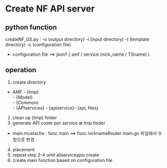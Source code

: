 # Create NF API server
##  python function
createNF_GS.py : -o (output directory) -i (input directory) -t (template directory) -c (configuration file)

- configuration file ==> json?
{ amf / service (nick_name / TSname) }

## operation
1. create directory 
- AMF - {tmp}   
      - {Model}   
      - {Common}   
      - {APIservices} - {apiservice}- {api, files}
2. clean up {tmp} folder
3. generate API coder per service at tmp folder
  -  main.mustache : func main ==> func nicknameRouter main.go 파일에서 수정으로 변경
4. placement 
5. repeat step 2-4 until allserviceapis create
6. create main function based on configuration file 
